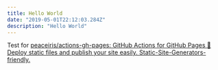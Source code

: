 ```yaml
---
title: Hello World
date: "2019-05-01T22:12:03.284Z"
description: "Hello World"
---
```


Test for [peaceiris/actions-gh-pages: GitHub Actions for GitHub Pages 🚀 Deploy static files and publish your site easily. Static-Site-Generators-friendly.](https://github.com/peaceiris/actions-gh-pages)
